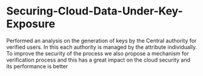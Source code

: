 # Securing-Cloud-Data-Under-Key-Exposure
Performed an analysis on the generation of keys by the Central authority for verified users. In this each authority is managed by the attribute individually. To improve the security of the process we also propose a mechanism for verification process and this has a great impact on the cloud security and its performance is better

